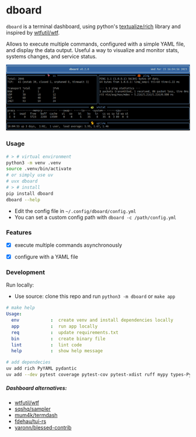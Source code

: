 # dboard

`dboard` is a terminal dashboard, using python's [textualize/rich](https://github.com/textualize/rich) library and inspired by [wtfutil/wtf](https://github.com/wtfutil/wtf).

Allows to execute multiple commands, configured with a simple YAML file, and display the data output.
Useful a way to visualize and monitor stats, systems changes, and service status.

![dboard](docs/img/example.gif)


### Usage

```sh
# > # virtual environment
python3 -m venv .venv
source .venv/bin/activate
# or simply use uv 
# uvx dboard
# > # install
pip install dboard
dboard --help
```

* Edit the config file in `~/.config/dboard/config.yml`
* You can set a custom config path with `dboard -c /path/config.yml`

### Features

* [x] execute multiple commands asynchronously
* [x] configure with a YAML file


### Development

Run locally:

* Use source: clone this repo and run `python3 -m dboard` or `make app`

```yml
# make help
Usage:
  env            :  create venv and install dependencies locally
  app            :  run app locally
  req            :  update requirements.txt
  bin            :  create binary file
  lint           :  lint code
  help           :  show help message
```

```sh
# add dependecies
uv add rich PyYAML pydantic
uv add --dev pytest coverage pytest-cov pytest-xdist ruff mypy types-PyYAML
```


##### Dashboard alternatives:

* [wtfutil/wtf](https://github.com/wtfutil/wtf)
* [sqshq/sampler](https://github.com/sqshq/sampler)
* [mum4k/termdash](https://github.com/mum4k/termdash)
* [fdehau/tui-rs](https://github.com/fdehau/tui-rs)
* [yaronn/blessed-contrib](https://github.com/yaronn/blessed-contrib)
